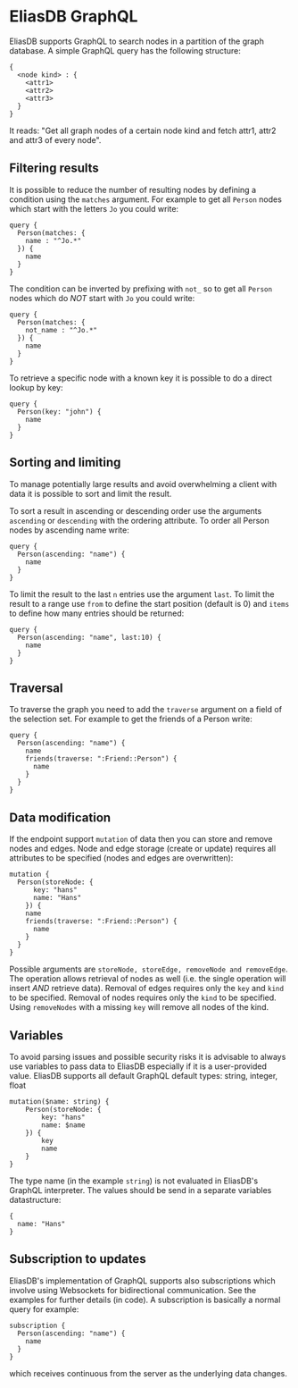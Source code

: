 ﻿EliasDB GraphQL
===============

EliasDB supports GraphQL to search nodes in a partition of the graph database. A simple GraphQL query has the following structure:
```
{
  <node kind> : {
    <attr1>
    <attr2>
    <attr3>
  }
}
```
It reads: "Get all graph nodes of a certain node kind and fetch attr1, attr2 and attr3 of every node".

Filtering results
-----------------

It is possible to reduce the number of resulting nodes by defining a condition using the `matches` argument. For example to get all `Person` nodes which start with the letters `Jo` you could write:
```
query {
  Person(matches: {
    name : "^Jo.*"
  }) {
    name
  }
}
```
The condition can be inverted by prefixing with `not_` so to get all `Person` nodes which do *NOT* start with `Jo` you could write:
```
query {
  Person(matches: {
    not_name : "^Jo.*"
  }) {
    name
  }
}
```
To retrieve a specific node with a known key it is possible to do a direct lookup by key:
```
query {
  Person(key: "john") {
    name
  }
}
```

Sorting and limiting
--------------------
To manage potentially large results and avoid overwhelming a client with data it is possible to sort and limit the result.

To sort a result in ascending or descending order use the arguments `ascending` or `descending` with the ordering attribute. To order all Person nodes by ascending name write:
```
query {
  Person(ascending: "name") {
    name
  }
}
```
To limit the result to the last `n` entries use the argument `last`. To limit the result to a range use `from` to define the start position (default is 0) and `items` to define how many entries should be returned:
```
query {
  Person(ascending: "name", last:10) {
    name
  }
}
```

Traversal
---------
To traverse the graph you need to add the `traverse` argument on a field of the selection set. For example to get the friends of a Person write:
```
query {
  Person(ascending: "name") {
    name
    friends(traverse: ":Friend::Person") {
      name
    }
  }
}
```

Data modification
-----------------
If the endpoint support `mutation` of data then you can store and remove nodes and edges. Node and edge storage (create or update) requires all attributes to be specified (nodes and edges are overwritten):
```
mutation {
  Person(storeNode: {
      key: "hans"
      name: "Hans"
    }) {
    name
    friends(traverse: ":Friend::Person") {
      name
    }
  }
}
```
Possible arguments are `storeNode, storeEdge, removeNode and removeEdge`. The operation allows retrieval of nodes as well (i.e. the single operation will insert *AND* retrieve data). Removal of edges requires only the `key` and `kind` to be specified. Removal of nodes requires only the `kind` to be specified. Using `removeNodes` with a missing `key` will remove all nodes of the kind.


Variables
---------
To avoid parsing issues and possible security risks it is advisable to always use variables to pass data to EliasDB especially if it is a user-provided value. EliasDB supports all default GraphQL default types: string, integer, float
```
mutation($name: string) {
    Person(storeNode: {
        key: "hans"
        name: $name
    }) {
        key
        name
    }
}
```
The type name (in the example `string`) is not evaluated in EliasDB's GraphQL interpreter. The values should be send in a separate variables datastructure:
```
{
  name: "Hans"
}
```

Subscription to updates
-----------------------
EliasDB's implementation of GraphQL supports also subscriptions which involve using Websockets for bidirectional communication. See the examples for further details (in code). A subscription is basically a normal query for example:
```
subscription {
  Person(ascending: "name") {
    name
  }
}
```
which receives continuous from the server as the underlying data changes.
